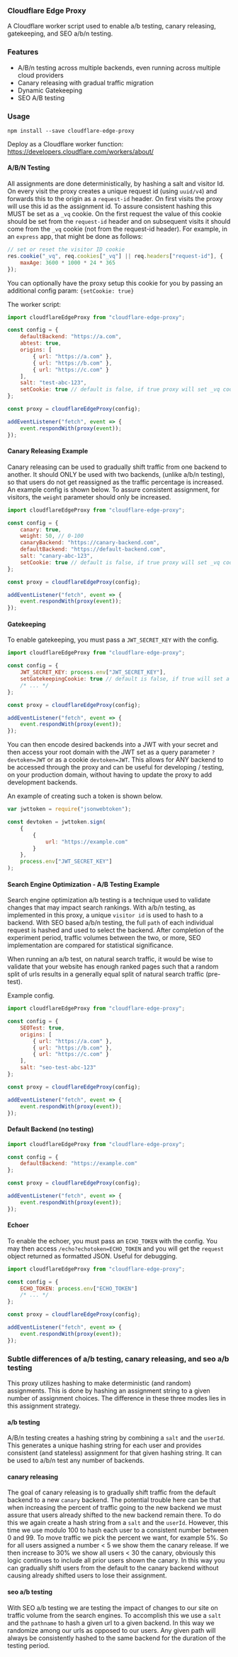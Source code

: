 ### Cloudflare Edge Proxy

A Cloudflare worker script used to enable a/b testing, canary releasing, gatekeeping, and SEO a/b/n testing.

### Features

-   A/B/n testing across multiple backends, even running across multiple cloud providers
-   Canary releasing with gradual traffic migration
-   Dynamic Gatekeeping
-   SEO A/B testing

### Usage

`npm install --save cloudflare-edge-proxy`

Deploy as a Cloudflare worker function: https://developers.cloudflare.com/workers/about/

#### A/B/N Testing

All assignments are done deterministically, by hashing a salt and visitor Id. On every visit the proxy creates a unique request id (using `uuid/v4`) and forwards this to the origin as a `request-id` header. On first visits the proxy will use this id as the assignment id. To assure consistent hashing this MUST be set as a `_vq` cookie. On the first request the value of this cookie should be set from the `request-id` header and on subsequent visits it should come from the `_vq` cookie (not from the request-id header). For example, in an `express` app, that might be done as follows:

```js
// set or reset the visitor ID cookie
res.cookie("_vq", req.cookies["_vq"] || req.headers["request-id"], {
    maxAge: 3600 * 1000 * 24 * 365
});
```

You can optionally have the proxy setup this cookie for you by passing an additional config param: `{setCookie: true}`

The worker script:

```js
import cloudflareEdgeProxy from "cloudflare-edge-proxy";

const config = {
    defaultBackend: "https://a.com",
    abtest: true,
    origins: [
        { url: "https://a.com" },
        { url: "https://b.com" },
        { url: "https://c.com" }
    ],
    salt: "test-abc-123",
    setCookie: true // default is false, if true proxy will set _vq cookie
};

const proxy = cloudflareEdgeProxy(config);

addEventListener("fetch", event => {
    event.respondWith(proxy(event));
});
```

#### Canary Releasing Example

Canary releasing can be used to gradually shift traffic from one backend to another. It should ONLY be used with two backends, (unlike a/b/n testing), so that users do not get reassigned as the traffic percentage is increased. An example config is shown below. To assure consistent assignment, for visitors, the `weight` parameter should only be increased.

```js
import cloudflareEdgeProxy from "cloudflare-edge-proxy";

const config = {
    canary: true,
    weight: 50, // 0-100
    canaryBackend: "https://canary-backend.com",
    defaultBackend: "https://default-backend.com",
    salt: "canary-abc-123",
    setCookie: true // default is false, if true proxy will set _vq cookie
};

const proxy = cloudflareEdgeProxy(config);

addEventListener("fetch", event => {
    event.respondWith(proxy(event));
});
```

#### Gatekeeping

To enable gatekeeping, you must pass a `JWT_SECRET_KEY` with the config.

```js
import cloudflareEdgeProxy from "cloudflare-edge-proxy";

const config = {
    JWT_SECRET_KEY: process.env["JWT_SECRET_KEY"],
    setGatekeepingCookie: true // default is false, if true will set a 1 day cookie
    /* ... */
};

const proxy = cloudflareEdgeProxy(config);

addEventListener("fetch", event => {
    event.respondWith(proxy(event));
});
```

You can then encode desired backends into a JWT with your secret and then access your root domain with the JWT set as a query parameter `?devtoken=JWT` or as a cookie `devtoken=JWT`. This allows for ANY backend to be accessed through the proxy and can be useful for developing / testing, on your production domain, without having to update the proxy to add development backends.

An example of creating such a token is shown below.

```js
var jwttoken = require("jsonwebtoken");

const devtoken = jwttoken.sign(
    {
        {
            url: "https://example.com"
        }
    },
    process.env["JWT_SECRET_KEY"]
);
```

#### Search Engine Optimization - A/B Testing Example

Search engine optimization a/b testing is a technique used to validate changes that may impact search rankings. With a/b/n testing, as implemented in this proxy, a unique `visitor id` is used to hash to a backend. With SEO based a/b/n testing, the full `path` of each individual request is hashed and used to select the backend. After completion of the experiment period, traffic volumes between the two, or more, SEO implementation are compared for statistical significance.

When running an a/b test, on natural search traffic, it would be wise to validate that your website has enough ranked pages such that a random split of urls results in a generally equal split of natural search traffic (pre-test).

Example config.

```js
import cloudflareEdgeProxy from "cloudflare-edge-proxy";

const config = {
    SEOTest: true,
    origins: [
        { url: "https://a.com" },
        { url: "https://b.com" },
        { url: "https://c.com" }
    ],
    salt: "seo-test-abc-123"
};

const proxy = cloudflareEdgeProxy(config);

addEventListener("fetch", event => {
    event.respondWith(proxy(event));
});
```

#### Default Backend (no testing)

```js
import cloudflareEdgeProxy from "cloudflare-edge-proxy";

const config = {
    defaultBackend: "https://example.com"
};

const proxy = cloudflareEdgeProxy(config);

addEventListener("fetch", event => {
    event.respondWith(proxy(event));
});
```

#### Echoer

To enable the echoer, you must pass an `ECHO_TOKEN` with the config. You may then access `/echo?echotoken=ECHO_TOKEN` and you will get the `request` object returned as formatted JSON. Useful for debugging.

```js
import cloudflareEdgeProxy from "cloudflare-edge-proxy";

const config = {
    ECHO_TOKEN: process.env["ECHO_TOKEN"]
    /* ... */
};

const proxy = cloudflareEdgeProxy(config);

addEventListener("fetch", event => {
    event.respondWith(proxy(event));
});
```

### Subtle differences of a/b testing, canary releasing, and seo a/b testing

This proxy utilizes hashing to make deterministic (and random) assignments. This is done by hashing an assignment string to a given number of assignment choices. The difference in these three modes lies in this assignment strategy.

#### a/b testing

A/B/n testing creates a hashing string by combining a `salt` and the `userId`. This generates a unique hashing string for each user and provides consistent (and stateless) assignment for that given hashing string. It can be used to a/b/n test any number of backends.

#### canary releasing

The goal of canary releasing is to gradually shift traffic from the default backend to a new `canary` backend. The potential trouble here can be that when increasing the percent of traffic going to the new backend we must assure that users already shifted to the new backend remain there. To do this we again create a hash string from a `salt` and the `userId`. However, this time we use modulo 100 to hash each user to a consistent number between 0 and 99. To move traffic we pick the percent we want, for example 5%. So for all users assigned a number < 5 we show them the canary release. If we then increase to 30% we show all users < 30 the canary, obviously this logic continues to include all prior users shown the canary. In this way you can gradually shift users from the default to the canary backend without causing already shifted users to lose their assignment.

#### seo a/b testing

With SEO a/b testing we are testing the impact of changes to our site on traffic volume from the search engines. To accomplish this we use a `salt` and the `pathname` to hash a given url to a given backend. In this way we randomize among our urls as opposed to our users. Any given path will always be consistently hashed to the same backend for the duration of the testing period.
